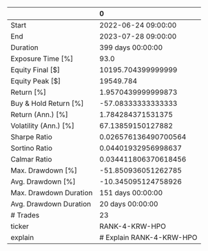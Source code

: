 |                        | 0                        |
|:-----------------------|:-------------------------|
| Start                  | 2022-06-24 09:00:00      |
| End                    | 2023-07-28 09:00:00      |
| Duration               | 399 days 00:00:00        |
| Exposure Time [%]      | 93.0                     |
| Equity Final [$]       | 10195.704399999999       |
| Equity Peak [$]        | 19549.784                |
| Return [%]             | 1.9570439999999873       |
| Buy & Hold Return [%]  | -57.08333333333333       |
| Return (Ann.) [%]      | 1.784284371531375        |
| Volatility (Ann.) [%]  | 67.13859150127882        |
| Sharpe Ratio           | 0.026576136490700564     |
| Sortino Ratio          | 0.04401932956998637      |
| Calmar Ratio           | 0.034411806370618456     |
| Max. Drawdown [%]      | -51.850936051262785      |
| Avg. Drawdown [%]      | -10.345095124758926      |
| Max. Drawdown Duration | 151 days 00:00:00        |
| Avg. Drawdown Duration | 20 days 00:00:00         |
| # Trades               | 23                       |
| ticker                 | RANK-4-KRW-HPO           |
| explain                | # Explain RANK-4-KRW-HPO |